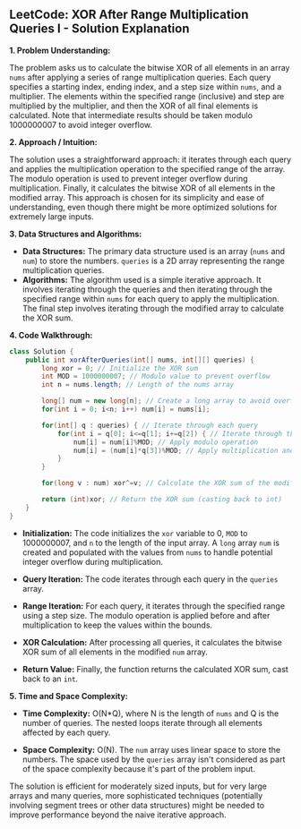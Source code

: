 ## LeetCode: XOR After Range Multiplication Queries I - Solution Explanation

**1. Problem Understanding:**

The problem asks us to calculate the bitwise XOR of all elements in an array `nums` after applying a series of range multiplication queries. Each query specifies a starting index, ending index, and a step size within `nums`, and a multiplier.  The elements within the specified range (inclusive) and step are multiplied by the multiplier, and then the XOR of all final elements is calculated.  Note that intermediate results should be taken modulo 1000000007 to avoid integer overflow.

**2. Approach / Intuition:**

The solution uses a straightforward approach: it iterates through each query and applies the multiplication operation to the specified range of the array. The modulo operation is used to prevent integer overflow during multiplication. Finally, it calculates the bitwise XOR of all elements in the modified array. This approach is chosen for its simplicity and ease of understanding, even though there might be more optimized solutions for extremely large inputs.

**3. Data Structures and Algorithms:**

* **Data Structures:** The primary data structure used is an array (`nums` and `num`) to store the numbers.  `queries` is a 2D array representing the range multiplication queries.
* **Algorithms:** The algorithm used is a simple iterative approach.  It involves iterating through the queries and then iterating through the specified range within `nums` for each query to apply the multiplication. The final step involves iterating through the modified array to calculate the XOR sum.

**4. Code Walkthrough:**

```java
class Solution {
    public int xorAfterQueries(int[] nums, int[][] queries) {
        long xor = 0; // Initialize the XOR sum
        int MOD = 1000000007; // Modulo value to prevent overflow
        int n = nums.length; // Length of the nums array

        long[] num = new long[n]; // Create a long array to avoid overflow during multiplication.  Copying nums to num.
        for(int i = 0; i<n; i++) num[i] = nums[i];

        for(int[] q : queries) { // Iterate through each query
            for(int i = q[0]; i<=q[1]; i+=q[2]) { // Iterate through the specified range with given step
                num[i] = num[i]%MOD; // Apply modulo operation
                num[i] = (num[i]*q[3])%MOD; // Apply multiplication and modulo
            }
        }

        for(long v : num) xor^=v; // Calculate the XOR sum of the modified array

        return (int)xor; // Return the XOR sum (casting back to int)
    }
}
```

* **Initialization:**  The code initializes the `xor` variable to 0, `MOD` to 1000000007, and `n` to the length of the input array. A `long` array `num` is created and populated with the values from `nums` to handle potential integer overflow during multiplication.

* **Query Iteration:** The code iterates through each query in the `queries` array.

* **Range Iteration:** For each query, it iterates through the specified range using a step size.  The modulo operation is applied before and after multiplication to keep the values within the bounds.

* **XOR Calculation:** After processing all queries, it calculates the bitwise XOR sum of all elements in the modified `num` array.

* **Return Value:** Finally, the function returns the calculated XOR sum, cast back to an `int`.

**5. Time and Space Complexity:**

* **Time Complexity:** O(N*Q), where N is the length of `nums` and Q is the number of queries.  The nested loops iterate through all elements affected by each query.

* **Space Complexity:** O(N). The `num` array uses linear space to store the numbers. The space used by the `queries` array isn't considered as part of the space complexity because it's part of the problem input.

The solution is efficient for moderately sized inputs, but for very large arrays and many queries, more sophisticated techniques (potentially involving segment trees or other data structures) might be needed to improve performance beyond the naive iterative approach.
